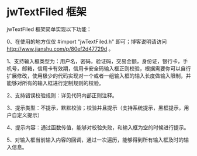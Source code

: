 # jwTextFiled 框架

jwTextFiled 框架简单实现以下功能：

0、在使用的地方仅仅 #import "jwTextFiled.h" 即可；博客说明请访问 http://www.jianshu.com/p/80ef2d47729d 。

1、支持输入框类型为：用户名，密码，验证码，交易金额，身份证，银行卡，手机号，邮箱，信用卡有效期，信用卡安全码输入框正则校验，根据需要你可以自行扩展修改，使用极少的代码实现对一个或者一组输入框的输入长度做输入限制，并能够对所有的输入框进行定制规则的校验。    

2、支持错误校验规则：详见代码内部正则注释。 

3、提示类型：不提示，默默校验；校验并且提示（支持系统提示，黑框提示，用户自定义提示） 

4、提示内容：通过函数传值，能够对校验失败，和输入框为空的时候进行提示。 

5、对输入框当前输入内容的回调，通过一次遍历，能够得到所有输入框及时的输入信息。  


